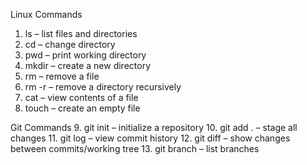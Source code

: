 Linux Commands
1. ls – list files and directories
2. cd <directory> – change directory
3. pwd – print working directory
4. mkdir <directory> – create a new directory
5. rm <file> – remove a file
6. rm -r <directory> – remove a directory recursively
7. cat <file> – view contents of a file
8. touch <file> – create an empty file

Git Commands
9. git init – initialize a repository
10. git add . – stage all changes
11. git log – view commit history
12. git diff – show changes between commits/working tree
13. git branch – list branches
